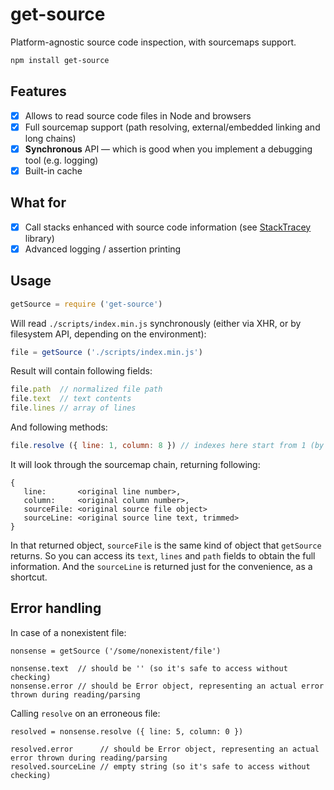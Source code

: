 # get-source

Platform-agnostic source code inspection, with sourcemaps support.

```bash
npm install get-source
```

## Features

- [x] Allows to read source code files in Node and browsers
- [x] Full sourcemap support (path resolving, external/embedded linking and long chains)
- [x] **Synchronous** API — which is good when you implement a debugging tool (e.g. logging)
- [x] Built-in cache

## What for

- [x] Call stacks enhanced with source code information (see [StackTracey](https://github.com/xpl/stacktracey) library)
- [x] Advanced logging / assertion printing

## Usage

```javascript
getSource = require ('get-source')
```

Will read `./scripts/index.min.js` synchronously (either via XHR, or by filesystem API, depending on the environment):

```javascript
file = getSource ('./scripts/index.min.js')
```

Result will contain following fields:

```javascript
file.path  // normalized file path
file.text  // text contents
file.lines // array of lines
```

And following methods:

```javascript
file.resolve ({ line: 1, column: 8 }) // indexes here start from 1 (by widely accepted convention). Zero indexes are invalid.
```

It will look through the sourcemap chain, returning following:

```
{
   line:       <original line number>,
   column:     <original column number>,
   sourceFile: <original source file object>
   sourceLine: <original source line text, trimmed>
}
```

In that returned object, `sourceFile` is the same kind of object that `getSource` returns. So you can access its `text`, `lines` and `path` fields to obtain the full information. And the `sourceLine` is returned just for the convenience, as a shortcut.

## Error handling

In case of a nonexistent file:

```
nonsense = getSource ('/some/nonexistent/file')

nonsense.text  // should be '' (so it's safe to access without checking)
nonsense.error // should be Error object, representing an actual error thrown during reading/parsing
```

Calling `resolve` on an erroneous file:

```
resolved = nonsense.resolve ({ line: 5, column: 0 })

resolved.error      // should be Error object, representing an actual error thrown during reading/parsing
resolved.sourceLine // empty string (so it's safe to access without checking)
```